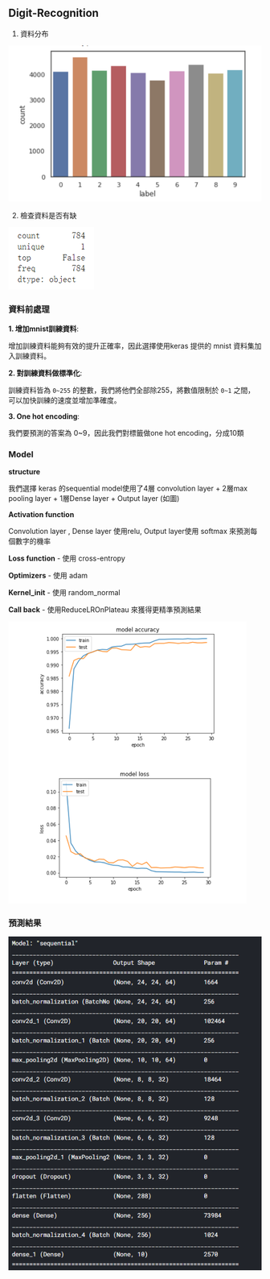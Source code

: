 ## Digit-Recognition 

1.	資料分布

![data](https://github.com/OuTingYun/DeepLearning-NCU/blob/main/img/hw2-1.png)

2.	檢查資料是否有缺

![missing data](https://github.com/OuTingYun/DeepLearning-NCU/blob/main/img/hw2-2.png)

### 資料前處理

**1. 增加mnist訓練資料**:

增加訓練資料能夠有效的提升正確率，因此選擇使用keras 提供的 mnist 資料集加入訓練資料。

**2. 對訓練資料做標準化**:

訓練資料皆為 `0~255` 的整數，我們將他們全部除255，將數值限制於 `0~1` 之間，可以加快訓練的速度並增加準確度。

**3. One hot encoding**:

我們要預測的答案為 0~9，因此我們對標籤做one hot encoding，分成10類

### Model

**structure**

我們選擇 keras 的sequential model使用了4層 convolution layer + 2層max pooling layer + 1層Dense layer + Output layer  (如圖)

**Activation function**

Convolution layer , Dense layer 使用relu, Output layer使用 softmax 來預測每個數字的機率

**Loss function** - 使用 cross-entropy 

**Optimizers** - 使用 adam

**Kernel_init** - 使用 random_normal 

**Call back** -  使用ReduceLROnPlateau 來獲得更精準預測結果

![model](https://github.com/OuTingYun/DeepLearning-NCU/blob/main/img/hw2-3.png)

### 預測結果

![resulit](https://github.com/OuTingYun/DeepLearning-NCU/blob/main/img/hw2-4.png)
